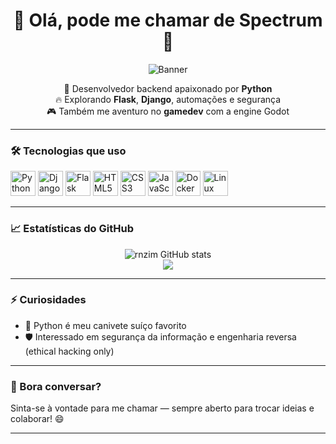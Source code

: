<h1 align="center">👋 Olá, pode me chamar de <strong>Spectrum</strong> 🌈</h1>
<p align="center">
  <img src="https://avatars.githubusercontent.com/u/144294493?v=4" alt="Banner" />
</p>

<p align="center">
  🧪 Desenvolvedor backend apaixonado por <strong>Python</strong><br>
  🔥 Explorando <strong>Flask</strong>, <strong>Django</strong>, automações e segurança<br>
  🎮 Também me aventuro no <strong>gamedev</strong> com a engine Godot
</p>

---

### 🛠️ Tecnologias que uso

<p>
  <!-- Backend -->
  <img src="https://cdn.jsdelivr.net/gh/devicons/devicon/icons/python/python-original.svg" width="40" alt="Python" />
  <img src="https://cdn.jsdelivr.net/gh/devicons/devicon/icons/django/django-plain.svg" width="40" alt="Django" />
  <img src="https://cdn.jsdelivr.net/gh/devicons/devicon/icons/flask/flask-original.svg" width="40" alt="Flask" />
  
  <!-- Frontend -->
  <img src="https://cdn.jsdelivr.net/gh/devicons/devicon/icons/html5/html5-original.svg" width="40" alt="HTML5" />
  <img src="https://cdn.jsdelivr.net/gh/devicons/devicon/icons/css3/css3-original.svg" width="40" alt="CSS3" />
  <img src="https://cdn.jsdelivr.net/gh/devicons/devicon/icons/javascript/javascript-original.svg" width="40" alt="JavaScript" />
  
  <!-- DevOps -->
  <img src="https://cdn.jsdelivr.net/gh/devicons/devicon/icons/docker/docker-original.svg" width="40" alt="Docker" />
  <img src="https://cdn.jsdelivr.net/gh/devicons/devicon/icons/linux/linux-original.svg" width="40" alt="Linux" />

</p>

---

### 📈 Estatísticas do GitHub

<p align="center">
  <img src="https://github-readme-stats.vercel.app/api?username=rnzim&show_icons=true&theme=tokyonight&bg_color=00000000" alt="rnzim GitHub stats" />
  <br>
  <img src="https://github-readme-streak-stats.herokuapp.com?user=rnzim&theme=tokyonight&hide_border=true" />
</p>

---

### ⚡ Curiosidades

- 🐍 Python é meu canivete suíço favorito  
- 🛡️ Interessado em segurança da informação e engenharia reversa (ethical hacking only)

---

### 💬 Bora conversar?

Sinta-se à vontade para me chamar — sempre aberto para trocar ideias e colaborar! 😄

---

